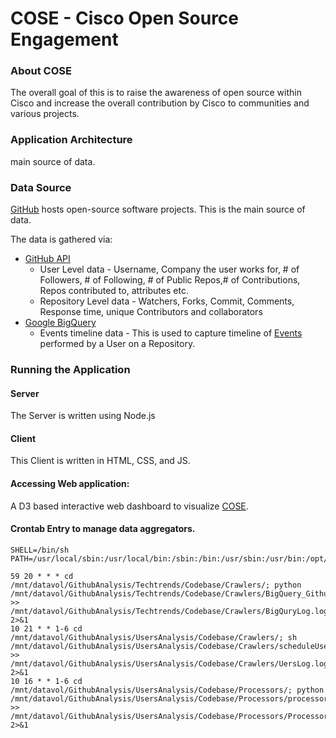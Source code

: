# COSE - Cisco Open Source Engagement

### About COSE
The overall goal of this is to raise the awareness of open source within Cisco and increase the overall contribution by Cisco to communities and various projects.

### Application Architecture
main source of data.


### Data Source
[GitHub](https://github.com/) hosts open-source software projects. This is the main source of data.

The data is gathered via:
* [GitHub API](https://developer.github.com/v3/)
  * User Level data - Username, Company the user works for, # of Followers,  # of Following, # of Public Repos,# of Contributions, Repos contributed to,  attributes etc.
  * Repository Level data - Watchers, Forks, Commit, Comments, Response time, unique Contributors and collaborators
* [Google BigQuery](https://cloud.google.com/bigquery/)
  * Events timeline data - This is used to capture timeline of [Events](https://developer.github.com/v3/activity/events/) performed by a User on a Repository.

### Running the Application

#### Server
The Server is written using Node.js

#### Client
This Client is written in HTML, CSS, and JS.

#### Accessing Web application:
A D3 based interactive web dashboard to visualize [COSE](http://128.107.5.189/).

#### Crontab Entry to manage data aggregators.
```
SHELL=/bin/sh
PATH=/usr/local/sbin:/usr/local/bin:/sbin:/bin:/usr/sbin:/usr/bin:/opt/hdfs/bin

59 20 * * * cd /mnt/datavol/GithubAnalysis/Techtrends/Codebase/Crawlers/; python /mnt/datavol/GithubAnalysis/Techtrends/Codebase/Crawlers/BigQuery_GithubTimeline.py >> /mnt/datavol/GithubAnalysis/Techtrends/Codebase/Crawlers/BigQuryLog.log 2>&1
10 21 * * 1-6 cd /mnt/datavol/GithubAnalysis/UsersAnalysis/Codebase/Crawlers/; sh /mnt/datavol/GithubAnalysis/UsersAnalysis/Codebase/Crawlers/scheduleUsers.sh >> /mnt/datavol/GithubAnalysis/UsersAnalysis/Codebase/Crawlers/UersLog.log 2>&1
10 16 * * 1-6 cd /mnt/datavol/GithubAnalysis/UsersAnalysis/Codebase/Processors/; python /mnt/datavol/GithubAnalysis/UsersAnalysis/Codebase/Processors/processorUsersMain.py >> /mnt/datavol/GithubAnalysis/UsersAnalysis/Codebase/Processors/ProcessorsLog.log 2>&1
```

